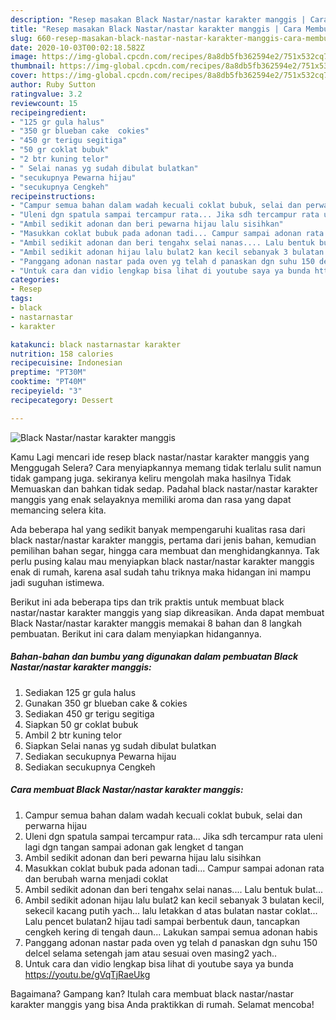 ```yaml
---
description: "Resep masakan Black Nastar/nastar karakter manggis | Cara Membuat Black Nastar/nastar karakter manggis Yang Lezat"
title: "Resep masakan Black Nastar/nastar karakter manggis | Cara Membuat Black Nastar/nastar karakter manggis Yang Lezat"
slug: 660-resep-masakan-black-nastar-nastar-karakter-manggis-cara-membuat-black-nastar-nastar-karakter-manggis-yang-lezat
date: 2020-10-03T00:02:18.582Z
image: https://img-global.cpcdn.com/recipes/8a8db5fb362594e2/751x532cq70/black-nastarnastar-karakter-manggis-foto-resep-utama.jpg
thumbnail: https://img-global.cpcdn.com/recipes/8a8db5fb362594e2/751x532cq70/black-nastarnastar-karakter-manggis-foto-resep-utama.jpg
cover: https://img-global.cpcdn.com/recipes/8a8db5fb362594e2/751x532cq70/black-nastarnastar-karakter-manggis-foto-resep-utama.jpg
author: Ruby Sutton
ratingvalue: 3.2
reviewcount: 15
recipeingredient:
- "125 gr gula halus"
- "350 gr blueban cake  cokies"
- "450 gr terigu segitiga"
- "50 gr coklat bubuk"
- "2 btr kuning telor"
- " Selai nanas yg sudah dibulat bulatkan"
- "secukupnya Pewarna hijau"
- "secukupnya Cengkeh"
recipeinstructions:
- "Campur semua bahan dalam wadah kecuali coklat bubuk, selai dan perwarna hijau"
- "Uleni dgn spatula sampai tercampur rata... Jika sdh tercampur rata uleni lagi dgn tangan sampai adonan gak lengket d tangan"
- "Ambil sedikit adonan dan beri pewarna hijau lalu sisihkan"
- "Masukkan coklat bubuk pada adonan tadi... Campur sampai adonan rata dan berubah warna menjadi coklat"
- "Ambil sedikit adonan dan beri tengahx selai nanas.... Lalu bentuk bulat..."
- "Ambil sedikit adonan hijau lalu bulat2 kan kecil sebanyak 3 bulatan kecil, sekecil kacang putih yach... lalu letakkan d atas bulatan nastar coklat... Lalu pencet bulatan2 hijau tadi sampai berbentuk daun, tancapkan cengkeh kering di tengah daun... Lakukan sampai semua adonan habis"
- "Panggang adonan nastar pada oven yg telah d panaskan dgn suhu 150 delcel selama setengah jam atau sesuai oven masing2 yach.."
- "Untuk cara dan vidio lengkap bisa lihat di youtube saya ya bunda https://youtu.be/gVqTjRaeUkg"
categories:
- Resep
tags:
- black
- nastarnastar
- karakter

katakunci: black nastarnastar karakter 
nutrition: 158 calories
recipecuisine: Indonesian
preptime: "PT30M"
cooktime: "PT40M"
recipeyield: "3"
recipecategory: Dessert

---
```



![Black Nastar/nastar karakter manggis](https://img-global.cpcdn.com/recipes/8a8db5fb362594e2/751x532cq70/black-nastarnastar-karakter-manggis-foto-resep-utama.jpg)

Kamu Lagi mencari ide resep black nastar/nastar karakter manggis yang Menggugah Selera? Cara menyiapkannya memang tidak terlalu sulit namun tidak gampang juga. sekiranya keliru mengolah maka hasilnya Tidak Memuaskan dan bahkan tidak sedap. Padahal black nastar/nastar karakter manggis yang enak selayaknya memiliki aroma dan rasa yang dapat memancing selera kita.

Ada beberapa hal yang sedikit banyak mempengaruhi kualitas rasa dari black nastar/nastar karakter manggis, pertama dari jenis bahan, kemudian pemilihan bahan segar, hingga cara membuat dan menghidangkannya. Tak perlu pusing kalau mau menyiapkan black nastar/nastar karakter manggis enak di rumah, karena asal sudah tahu triknya maka hidangan ini mampu jadi suguhan istimewa.




Berikut ini ada beberapa tips dan trik praktis untuk membuat black nastar/nastar karakter manggis yang siap dikreasikan. Anda dapat membuat Black Nastar/nastar karakter manggis memakai 8 bahan dan 8 langkah pembuatan. Berikut ini cara dalam menyiapkan hidangannya.

<!--inarticleads1-->

##### Bahan-bahan dan bumbu yang digunakan dalam pembuatan Black Nastar/nastar karakter manggis:

1. Sediakan 125 gr gula halus
1. Gunakan 350 gr blueban cake &amp; cokies
1. Sediakan 450 gr terigu segitiga
1. Siapkan 50 gr coklat bubuk
1. Ambil 2 btr kuning telor
1. Siapkan  Selai nanas yg sudah dibulat bulatkan
1. Sediakan secukupnya Pewarna hijau
1. Sediakan secukupnya Cengkeh




<!--inarticleads2-->

##### Cara membuat Black Nastar/nastar karakter manggis:

1. Campur semua bahan dalam wadah kecuali coklat bubuk, selai dan perwarna hijau
1. Uleni dgn spatula sampai tercampur rata... Jika sdh tercampur rata uleni lagi dgn tangan sampai adonan gak lengket d tangan
1. Ambil sedikit adonan dan beri pewarna hijau lalu sisihkan
1. Masukkan coklat bubuk pada adonan tadi... Campur sampai adonan rata dan berubah warna menjadi coklat
1. Ambil sedikit adonan dan beri tengahx selai nanas.... Lalu bentuk bulat...
1. Ambil sedikit adonan hijau lalu bulat2 kan kecil sebanyak 3 bulatan kecil, sekecil kacang putih yach... lalu letakkan d atas bulatan nastar coklat... Lalu pencet bulatan2 hijau tadi sampai berbentuk daun, tancapkan cengkeh kering di tengah daun... Lakukan sampai semua adonan habis
1. Panggang adonan nastar pada oven yg telah d panaskan dgn suhu 150 delcel selama setengah jam atau sesuai oven masing2 yach..
1. Untuk cara dan vidio lengkap bisa lihat di youtube saya ya bunda https://youtu.be/gVqTjRaeUkg




Bagaimana? Gampang kan? Itulah cara membuat black nastar/nastar karakter manggis yang bisa Anda praktikkan di rumah. Selamat mencoba!
